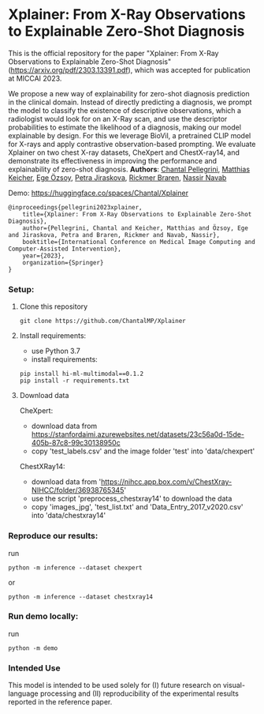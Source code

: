 # Xplainer: From X-Ray Observations to Explainable Zero-Shot Diagnosis

This is the official repository for the paper "Xplainer: From X-Ray Observations to Explainable Zero-Shot Diagnosis" (https://arxiv.org/pdf/2303.13391.pdf), which was accepted for publication at MICCAI 2023. 

We propose a new way of explainability for zero-shot diagnosis prediction in the clinical domain. Instead of directly predicting a diagnosis, we prompt the model to classify the existence of descriptive observations, which a radiologist would look for on an X-Ray scan, and use the descriptor probabilities to estimate the likelihood of a diagnosis, making our model explainable by design. For this we leverage BioVil, a pretrained CLIP model for X-rays and apply contrastive observation-based prompting. We evaluate Xplainer on two chest X-ray
datasets, CheXpert and ChestX-ray14, and demonstrate its effectiveness
in improving the performance and explainability of zero-shot diagnosis.
**Authors**: [Chantal Pellegrini][cp], [Matthias Keicher][mk], [Ege Özsoy][eo], [Petra Jiraskova][pj], [Rickmer Braren][rb], [Nassir Navab][nn]

[cp]:https://www.cs.cit.tum.de/camp/members/chantal-pellegrini/
[eo]:https://www.cs.cit.tum.de/camp/members/ege-oezsoy/
[mk]:https://www.cs.cit.tum.de/camp/members/matthias-keicher/
[pj]:https://campus.tum.de/tumonline/ee/ui/ca2/app/desktop/#/pl/ui/$ctx/visitenkarte.show_vcard?$ctx=design=ca2;header=max;lang=de&pPersonenGruppe=3&pPersonenId=46F3A857F258DEE6
[rb]:https://radiologie.mri.tum.de/de/person/prof-dr-rickmer-f-braren
[nn]:https://www.cs.cit.tum.de/camp/members/cv-nassir-navab/nassir-navab/

Demo: https://huggingface.co/spaces/Chantal/Xplainer

```
@inproceedings{pellegrini2023xplainer,
    title={Xplainer: From X-Ray Observations to Explainable Zero-Shot Diagnosis},
    author={Pellegrini, Chantal and Keicher, Matthias and Özsoy, Ege and Jiraskova, Petra and Braren, Rickmer and Navab, Nassir},
    booktitle={International Conference on Medical Image Computing and Computer-Assisted Intervention},
    year={2023},
    organization={Springer}
}
```

### Setup:
1. Clone this repository
   ```
   git clone https://github.com/ChantalMP/Xplainer
   ```
2. Install requirements:
   
   - use Python 3.7
   - install requirements:
   ```
   pip install hi-ml-multimodal==0.1.2
   pip install -r requirements.txt
   ```
   
3. Download data
   
   CheXpert:
   - download data from https://stanfordaimi.azurewebsites.net/datasets/23c56a0d-15de-405b-87c8-99c30138950c
   - copy 'test_labels.csv' and the image folder 'test' into 'data/chexpert'
  
   ChestXRay14:
   - download data from 'https://nihcc.app.box.com/v/ChestXray-NIHCC/folder/36938765345'
   - use the script 'preprocess_chestxray14' to download the data
   - copy 'images_jpg', 'test_list.txt' and 'Data_Entry_2017_v2020.csv' into 'data/chestxray14'

### Reproduce our results:
run
```
python -m inference --dataset chexpert
```
or
```
python -m inference --dataset chestxray14
```

### Run demo locally:
run
```
python -m demo
```

### Intended Use
This model is intended to be used solely for (I) future research on visual-language processing and (II) reproducibility of the experimental results reported in the reference paper.
